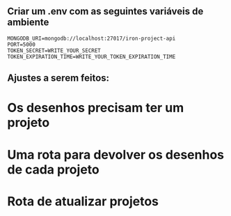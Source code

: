 ## Criar um .env com as seguintes variáveis de ambiente
```text
MONGODB_URI=mongodb://localhost:27017/iron-project-api
PORT=5000
TOKEN_SECRET=WRITE_YOUR_SECRET
TOKEN_EXPIRATION_TIME=WRITE_YOUR_TOKEN_EXPIRATION_TIME
```

## Ajustes a serem feitos:
# Os desenhos precisam ter um projeto 
# Uma rota para devolver os desenhos de cada projeto

# Rota de atualizar projetos